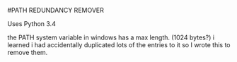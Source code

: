 #PATH REDUNDANCY REMOVER

Uses Python 3.4

the PATH system variable in windows has a max length. (1024 bytes?) i learned i had accidentally duplicated lots of the entries to it so I wrote this to remove them.

